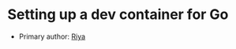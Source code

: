# Setting up a dev container for Go

* Primary author: [Riya](https://github.com/riyachawan/comp423-course-notes.git)
